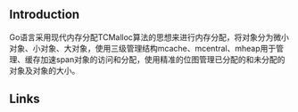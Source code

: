 ## Introduction



Go语言采用现代内存分配TCMalloc算法的思想来进行内存分配，将对象分为微小对象、小对象、大对象，使用三级管理结构mcache、mcentral、mheap用于管理、缓存加速span对象的访问和分配，使用精准的位图管理已分配的和未分配的对象及对象的大小。
 



## Links

